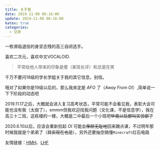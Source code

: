 ```yaml
---
title: 关于我
date: 2019-11-08 06:16:00
update: 2019-11-08 06:16:00
katex: true
categories:
  - 记录
---
```


一枚濒临退役的身坚志残的高三自闭选手。

喜欢二次元，喜欢中文VOCALOID.



> 平常给他人带来的印象是傻（某班长评）和总是在笑


千万不要问18级的学长学姐关于我的其它信息，别信。

哦对了如果你是19级以后的，那么我肯定是 $AFO$ 了（$Away\;From\;OI$）,简单说一下下阶段的动态吧

2019.11.17之后，大概就会进入复习高考状态，平常可能不会看见我，表彰大会可能也没有我（太弱了），emmm但我欢迎找我问题（文化课，不是信息学），我在高三十二班，这栋楼的一楼，大概是二中最后一个小班吧~~毕竟以后都叫实验部了~~

2020.6.10以后，应该会重新拾起 $OI$ 可能会~~厚颜无耻地~~回来蹭点课，不过明年那时候我就是个弟弟了（~~其实现在也是~~），另外还要抽空搞懂`Minecraft`红石电路

友情链接：[HMH](https://www.cnblogs.com/phemiku/)、[LHF](https://www.cnblogs.com/aprincess/)